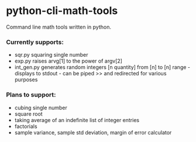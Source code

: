 # python-cli-math-tools
Command line math tools written in python. 



### Currently supports:

- sqr.py squaring single number
- exp.py raises arvg[1] to the power of argv[2]
- int_gen.py generates random integers [n quantity] from [n] to [n] range - displays to stdout - can be piped >> and redirected for various purposes





### Plans to support:

- cubing single number
- square root
- taking average of an indefinite list of integer entries
- factorials
- sample variance, sample std deviation, margin of error calculator


